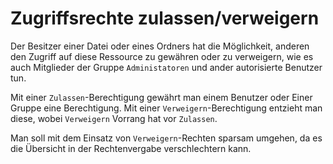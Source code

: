 # Zugriffsrechte zulassen/verweigern

Der Besitzer einer Datei oder eines Ordners hat die Möglichkeit, anderen den Zugriff auf diese Ressource zu gewähren oder zu verweigern, wie es 
auch Mitglieder der Gruppe `Administatoren` und ander autorisierte Benutzer tun. 

Mit einer `Zulassen`-Berechtigung gewährt man einem Benutzer oder Einer Gruppe eine Berechtigung. Mit einer `Verweigern`-Berechtigung entzieht man 
diese, wobei `Verweigern` Vorrang hat vor `Zulassen`.

Man soll mit dem Einsatz von `Verweigern`-Rechten sparsam umgehen, da es die Übersicht in der Rechtenvergabe verschlechtern kann. 